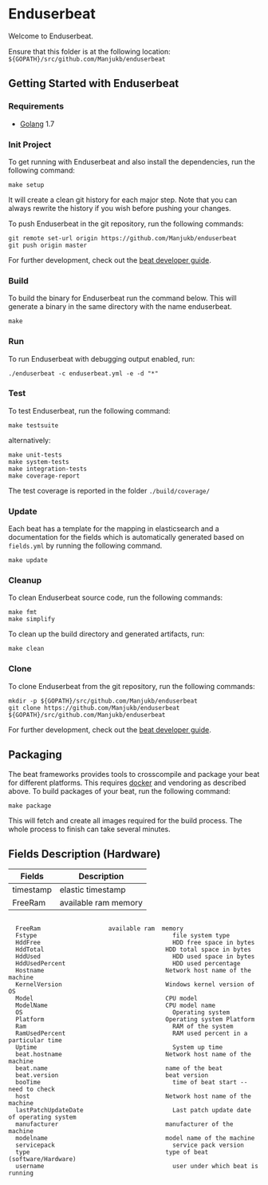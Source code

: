 # Enduserbeat

Welcome to Enduserbeat.

Ensure that this folder is at the following location:
`${GOPATH}/src/github.com/Manjukb/enduserbeat`

## Getting Started with Enduserbeat

### Requirements

* [Golang](https://golang.org/dl/) 1.7

### Init Project
To get running with Enduserbeat and also install the
dependencies, run the following command:

```
make setup
```

It will create a clean git history for each major step. Note that you can always rewrite the history if you wish before pushing your changes.

To push Enduserbeat in the git repository, run the following commands:

```
git remote set-url origin https://github.com/Manjukb/enduserbeat
git push origin master
```

For further development, check out the [beat developer guide](https://www.elastic.co/guide/en/beats/libbeat/current/new-beat.html).

### Build

To build the binary for Enduserbeat run the command below. This will generate a binary
in the same directory with the name enduserbeat.

```
make
```


### Run

To run Enduserbeat with debugging output enabled, run:

```
./enduserbeat -c enduserbeat.yml -e -d "*"
```


### Test

To test Enduserbeat, run the following command:

```
make testsuite
```

alternatively:
```
make unit-tests
make system-tests
make integration-tests
make coverage-report
```

The test coverage is reported in the folder `./build/coverage/`

### Update

Each beat has a template for the mapping in elasticsearch and a documentation for the fields
which is automatically generated based on `fields.yml` by running the following command.

```
make update
```


### Cleanup

To clean  Enduserbeat source code, run the following commands:

```
make fmt
make simplify
```

To clean up the build directory and generated artifacts, run:

```
make clean
```


### Clone

To clone Enduserbeat from the git repository, run the following commands:

```
mkdir -p ${GOPATH}/src/github.com/Manjukb/enduserbeat
git clone https://github.com/Manjukb/enduserbeat ${GOPATH}/src/github.com/Manjukb/enduserbeat
```


For further development, check out the [beat developer guide](https://www.elastic.co/guide/en/beats/libbeat/current/new-beat.html).


## Packaging

The beat frameworks provides tools to crosscompile and package your beat for different platforms. This requires [docker](https://www.docker.com/) and vendoring as described above. To build packages of your beat, run the following command:

```
make package
```

This will fetch and create all images required for the build process. The whole process to finish can take several minutes.


## Fields Description (Hardware)

| Fields | Description |
| --- | --- |
| timestamp | elastic timestamp |
| FreeRam | available ram  memory |
```

  FreeRam	       	        available ram  memory
  Fstype	       	                          file system type
  HddFree	       	                          HDD free space in bytes
  HddTotal	       	                        HDD total space in bytes
  HddUsed	       	                          HDD used space in bytes
  HddUsedPercent	                          HDD used percentage
  Hostname	       	                        Network host name of the machine
  KernelVersion	                            Windows kernel version of OS
  Model	       	                            CPU model
  ModelName	       	                        CPU model name
  OS	       	                              Operating system
  Platform	       	                        Operating system Platform
  Ram	       	                              RAM of the system
  RamUsedPercent	                          RAM used percent in a particular time
  Uptime	       	                          System up time
  beat.hostname	       	                    Network host name of the machine
  beat.name	       	                        name of the beat
  beat.version	       	                    beat version
  booTime	                                  time of beat start --need to check
  host	                                    Network host name of the machine
  lastPatchUpdateDate	       	              Last patch update date of operating system
  manufacturer	       	                    manufacturer of the machine
  modelname	       	                        model name of the machine
  servicepack	       	                      service pack version
  type	       	                            type of beat (software/Hardware)
  username       	                          user under which beat is running

```
